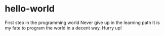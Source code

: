 # hello-world
First step in the programming world
Never give up in the learning path
It is my fate to program the world in a decent way. 
Hurry up!
